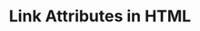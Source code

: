 ---
id: link-attributes
title: Link Attributes in HTML
sidebar_label: Link Attributes
sidebar_position: 2
tags: [html, web-development, link-attributes, links]
description: In this tutorial, you will learn about link attributes in HTML. Link attributes define the behavior, appearance, and target of hyperlinks in web pages.
---